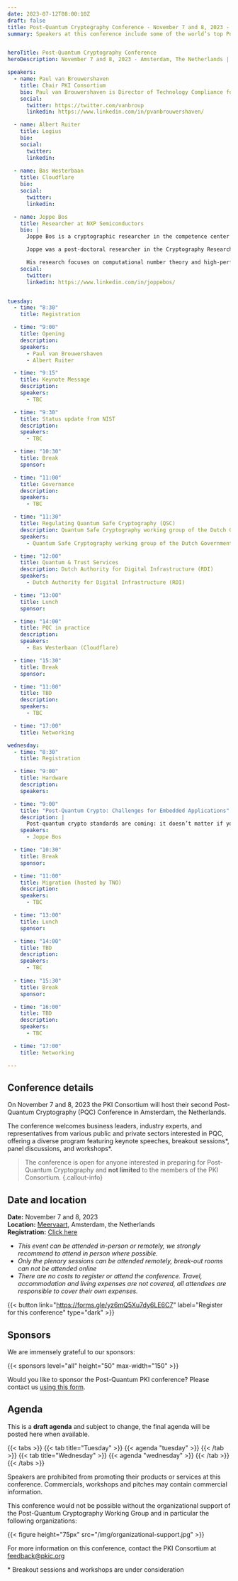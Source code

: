 ```yaml
---
date: 2023-07-12T08:00:10Z
draft: false
title: Post-Quantum Cryptography Conference - November 7 and 8, 2023 - Amsterdam (NL)
summary: Speakers at this conference include some of the world’s top Post-Quantum Cryptography (PQC) experts and come from government science agencies, standards bodies, and private organizations at the forefront of this new challenge to digital security. Topics will cover the status of PQC standardization at NIST, ETSI, and IETF, government preparations, migration strategies, etc.


heroTitle: Post-Quantum Cryptography Conference
heroDescription: November 7 and 8, 2023 - Amsterdam, The Netherlands | Online

speakers:
  - name: Paul van Brouwershaven
    title: Chair PKI Consortium
    bio: Paul van Brouwershaven is Director of Technology Compliance for Entrust’s certification authority, Chair of the PKI Consortium and Vice Chair of the CA/Browser Forum.
    social:
      twitter: https://twitter.com/vanbroup
      linkedin: https://www.linkedin.com/in/pvanbrouwershaven/

  - name: Albert Ruiter
    title: Logius
    bio: 
    social:
      twitter: 
      linkedin: 
      
  - name: Bas Westerbaan
    title: Cloudflare
    bio: 
    social:
      twitter: 
      linkedin: 

  - name: Joppe Bos
    title: Researcher at NXP Semiconductors
    bio: |
      Joppe Bos is a cryptographic researcher in the competence center crypto & security at NXP Semiconductors, Leuven, Belgium. He is the technical lead of the Post-Quantum Cryptography team and the manager of the Crypto Concepts team.

      Joppe was a post-doctoral researcher in the Cryptography Research Group at Microsoft Research, Redmond, USA and obtained his PhD in the laboratory for cryptologic algorithms at EPFL, Lausanne, Switzerland under supervision of Prof. Arjen Lenstra in 2012.

      His research focuses on computational number theory and high-performance arithmetic as used in (post-quantum) public-key cryptography. Joppe is a co-author of the post-quantum secure CRYSTALS-Kyber key encapsulation mechanism which has been selected by NIST for standardization.
    social:
      twitter: 
      linkedin: https://www.linkedin.com/in/joppebos/


tuesday:
  - time: "8:30"
    title: Registration

  - time: "9:00"
    title: Opening
    description:
    speakers: 
      - Paul van Brouwershaven
      - Albert Ruiter

  - time: "9:15"
    title: Keynote Message
    description:
    speakers:
      - TBC

  - time: "9:30"
    title: Status update from NIST
    description:
    speakers:
      - TBC

  - time: "10:30"
    title: Break
    sponsor: 

  - time: "11:00"
    title: Governance
    description:
    speakers:
      - TBC

  - time: "11:30"
    title: Regulating Quantum Safe Cryptography (QSC)
    description: Quantum Safe Cryptography working group of the Dutch Government
    speakers: 
      - Quantum Safe Cryptography working group of the Dutch Government

  - time: "12:00"
    title: Quantum & Trust Services
    description: Dutch Authority for Digital Infrastructure (RDI)
    speakers: 
      - Dutch Authority for Digital Infrastructure (RDI)

  - time: "13:00"
    title: Lunch
    sponsor: 

  - time: "14:00"
    title: PQC in practice
    description: 
    speakers: 
      - Bas Westerbaan (Cloudflare)

  - time: "15:30"
    title: Break
    sponsor: 

  - time: "11:00"
    title: TBD
    description:
    speakers:
      - TBC

  - time: "17:00"
    title: Networking

wednesday:
  - time: "8:30"
    title: Registration

  - time: "9:00"
    title: Hardware
    description:
    speakers: 

  - time: "9:00"
    title: "Post-Quantum Crypto: Challenges for Embedded Applications"
    description: |
      Post-quantum crypto standards are coming: it doesn’t matter if you believe in quantum computers or not. What is the impact on the billions of embedded devices as used in automotive or IoT? Using some typical embedded use-cases we outline the challenges and show some recent solutions in this area.
    speakers: 
      - Joppe Bos

  - time: "10:30"
    title: Break
    sponsor: 

  - time: "11:00"
    title: Migration (hosted by TNO)
    description:
    speakers:
      - TBC

  - time: "13:00"
    title: Lunch
    sponsor: 

  - time: "14:00"
    title: TBD
    description:
    speakers:
      - TBC
  
  - time: "15:30"
    title: Break
    sponsor: 

  - time: "16:00"
    title: TBD
    description:
    speakers:
      - TBC

  - time: "17:00"
    title: Networking

---
```


## Conference details

On November 7 and 8, 2023 the PKI Consortium will host their second Post-Quantum Cryptography (PQC) Conference in Amsterdam, the Netherlands.  

The conference welcomes business leaders, industry experts, and representatives from various public and private sectors interested in PQC, offering a diverse program featuring keynote speeches, breakout sessions*, panel discussions, and workshops*.

> The conference is open for anyone interested in preparing for Post-Quantum Cryptography and **not limited** to the members of the PKI Consortium. 
{.callout-info}

## Date and location

**Date:** November 7 and 8, 2023  
**Location:** [Meervaart](https://www.meervaart.nl/meetings-events/english), Amsterdam, the Netherlands  
**Registration:** [Click here](https://forms.gle/8J1Dfdu6w2XYqXd3A)  

* _This event can be attended in-person or remotely, we strongly recommend to attend in person where possible._
* _Only the plenary sessions can be attended remotely, break-out rooms can not be attended online_
* _There are no costs to register or attend the conference. Travel, accommodation and living expenses are not covered, all attendees are responsible to cover their own expenses._

{{< button link="https://forms.gle/yz6mQ5Xu7dy6LE6C7" label="Register for this conference" type="dark" >}}  

## Sponsors

We are immensely grateful to our sponsors: 

{{< sponsors level="all" height="50" max-width="150" >}}

Would you like to sponsor the Post-Quantum PKI conference? Please contact us [using this form](/sponsors/sponsor/).

## Agenda

This is a **draft agenda** and subject to change, the final agenda will be posted here when available. 

{{< tabs >}}
    {{< tab title="Tuesday" >}}
      {{< agenda "tuesday" >}}
    {{< /tab >}}
    {{< tab title="Wednesday" >}}
      {{< agenda "wednesday" >}}
    {{< /tab >}}
{{< /tabs >}}

Speakers are prohibited from promoting their products or services at this conference. Commercials, workshops and pitches may contain commercial information.

This conference would not be possible without the organizational support of the Post-Quantum Cryptography Working Group and in particular the following organizations:

{{< figure height="75px" src="/img/organizational-support.jpg" >}}

For more information on this conference, contact the PKI Consortium at feedback@pkic.org 



\* Breakout sessions and workshops are under consideration
